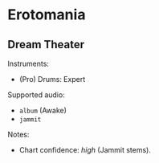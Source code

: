 # Erotomania

## Dream Theater

Instruments:

  * (Pro) Drums: Expert

Supported audio:

  * `album` (Awake)
  * `jammit`

Notes:

  * Chart confidence: *high* (Jammit stems).
